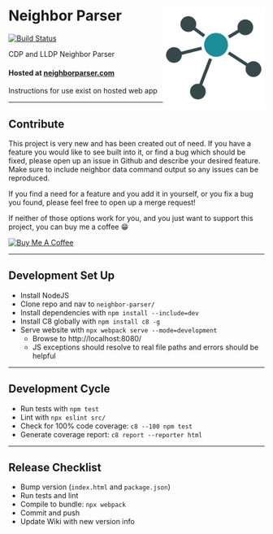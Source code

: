 # Neighbor Parser <img align="right" width="200" height="200" src="dist/static/logo.png">

[![Build Status](https://github.com/PackeTsar/neighbor-parser/actions/workflows/CI-CD.yml/badge.svg)](https://github.com/PackeTsar/neighbor-parser/actions/workflows/CI-CD.yml)

CDP and LLDP Neighbor Parser

#### Hosted at [neighborparser.com](https://neighborparser.com/)

Instructions for use exist on hosted web app


---


## Contribute

This project is very new and has been created out of need. If you have a feature you would like to see built into it, or find a bug which should be fixed, please open up an issue in Github and describe your desired feature. Make sure to include neighbor data command output so any issues can be reproduced.

If you find a need for a feature and you add it in yourself, or you fix a bug you found, please feel free to open up a merge request!

If neither of those options work for you, and you just want to support this project, you can buy me a coffee :grin:

<a href="https://www.buymeacoffee.com/packetsar" target="_blank"><img src="https://cdn.buymeacoffee.com/buttons/default-orange.png" alt="Buy Me A Coffee" height="41" width="174"></a>


---


## Development Set Up
- Install NodeJS
- Clone repo and nav to `neighbor-parser/`
- Install dependencies with `npm install --include=dev`
- Install C8 globally with `npm install c8 -g`
- Serve website with `npx webpack serve --mode=development`
  - Browse to http://localhost:8080/
  - JS exceptions should resolve to real file paths and errors should be helpful


---


## Development Cycle
- Run tests with `npm test`
- Lint with `npx eslint src/`
- Check for 100% code coverage: `c8 --100 npm test`
- Generate coverage report: `c8 report --reporter html`


---


## Release Checklist
- Bump version (`index.html` and `package.json`)
- Run tests and lint
- Compile to bundle: `npx webpack`
- Commit and push
- Update Wiki with new version info

